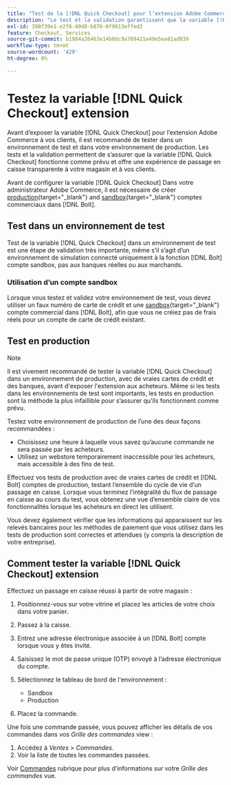 ```yaml
---
title: "Test de la [!DNL Quick Checkout] pour l’extension Adobe Commerce"
description: "Le test et la validation garantissent que la variable [!DNL Quick Checkout] fonctionne comme prévu."
exl-id: 308f39e1-e2f6-40d8-b876-0f9013effed3
feature: Checkout, Services
source-git-commit: b1984a26463e14b8dc9a789421e49e5ea81ad039
workflow-type: tm+mt
source-wordcount: '429'
ht-degree: 0%

---
```



# Testez la variable [!DNL Quick Checkout] extension

Avant d’exposer la variable [!DNL Quick Checkout] pour l’extension Adobe Commerce à vos clients, il est recommandé de tester dans un environnement de test et dans votre environnement de production. Les tests et la validation permettent de s’assurer que la variable [!DNL Quick Checkout] fonctionne comme prévu et offre une expérience de passage en caisse transparente à votre magasin et à vos clients.

Avant de configurer la variable [!DNL Quick Checkout] Dans votre administrateur Adobe Commerce, il est nécessaire de créer  [production](https://merchant.bolt.com/register){target="_blank"} and [sandbox](https://merchant-sandbox.bolt.com/register){target="_blank"} comptes commerciaux dans [!DNL Bolt].

## Test dans un environnement de test

Test de la variable [!DNL Quick Checkout] dans un environnement de test est une étape de validation très importante, même s’il s’agit d’un environnement de simulation connecté uniquement à la fonction [!DNL Bolt] compte sandbox, pas aux banques réelles ou aux marchands.

### Utilisation d’un compte sandbox

Lorsque vous testez et validez votre environnement de test, vous devez utiliser un faux numéro de carte de crédit et une [sandbox](https://merchant-sandbox.bolt.com/register){target="_blank"} compte commercial dans [!DNL Bolt], afin que vous ne créiez pas de frais réels pour un compte de carte de crédit existant.

## Test en production

>[!NOTE]
>
> Il est vivement recommandé de tester la variable [!DNL Quick Checkout] dans un environnement de production, avec de vraies cartes de crédit et des banques, avant d&#39;exposer l&#39;extension aux acheteurs. Même si les tests dans les environnements de test sont importants, les tests en production sont la méthode la plus infaillible pour s’assurer qu’ils fonctionnent comme prévu.

Testez votre environnement de production de l’une des deux façons recommandées :

- Choisissez une heure à laquelle vous savez qu’aucune commande ne sera passée par les acheteurs.
- Utilisez un webstore temporairement inaccessible pour les acheteurs, mais accessible à des fins de test.

Effectuez vos tests de production avec de vraies cartes de crédit et [!DNL Bolt] comptes de production, testant l’ensemble du cycle de vie d’un passage en caisse. Lorsque vous terminez l’intégralité du flux de passage en caisse au cours du test, vous obtenez une vue d’ensemble claire de vos fonctionnalités lorsque les acheteurs en direct les utilisent.

Vous devez également vérifier que les informations qui apparaissent sur les relevés bancaires pour les méthodes de paiement que vous utilisez dans les tests de production sont correctes et attendues (y compris la description de votre entreprise).

## Comment tester la variable [!DNL Quick Checkout] extension

Effectuez un passage en caisse réussi à partir de votre magasin :

1. Positionnez-vous sur votre vitrine et placez les articles de votre choix dans votre panier.
1. Passez à la caisse.
1. Entrez une adresse électronique associée à un [!DNL Bolt] compte lorsque vous y êtes invité.
1. Saisissez le mot de passe unique (OTP) envoyé à l’adresse électronique du compte.
1. Sélectionnez le tableau de bord de l&#39;environnement :

   - Sandbox
   - Production

1. Placez la commande.

Une fois une commande passée, vous pouvez afficher les détails de vos commandes dans vos _Grille des commandes_ view :

1. Accédez à _Ventes_ > _Commandes_.
1. Voir la liste de toutes les commandes passées.

Voir [Commandes](https://docs.magento.com/user-guide/sales/orders.html) rubrique pour plus d’informations sur votre _Grille des commandes_ vue.
